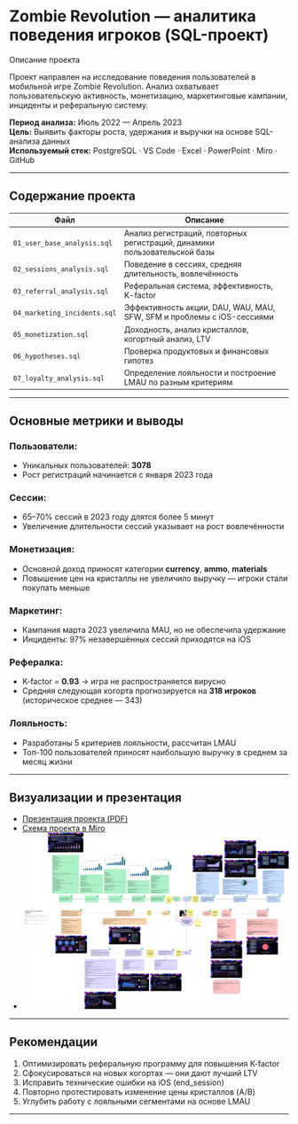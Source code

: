 # Zombie Revolution — аналитика поведения игроков (SQL-проект)

 Описание проекта

Проект направлен на исследование поведения пользователей в мобильной игре Zombie Revolution. Анализ охватывает пользовательскую активность, монетизацию, маркетинговые кампании, инциденты и реферальную систему.

**Период анализа:** Июль 2022 — Апрель 2023  
**Цель:** Выявить факторы роста, удержания и выручки на основе SQL-анализа данных  
**Используемый стек:** PostgreSQL · VS Code · Excel · PowerPoint · Miro · GitHub

---

##  Содержание проекта

| Файл | Описание |
|------|----------|
| `01_user_base_analysis.sql` | Анализ регистраций, повторных регистраций, динамики пользовательской базы |
| `02_sessions_analysis.sql` | Поведение в сессиях, средняя длительность, вовлечённость |
| `03_referral_analysis.sql` | Реферальная система, эффективность, K-factor |
| `04_marketing_incidents.sql` | Эффективность акции, DAU, WAU, MAU, SFW, SFM и проблемы с iOS-сессиями |
| `05_monetization.sql` | Доходность, анализ кристаллов, когортный анализ, LTV |
| `06_hypotheses.sql` | Проверка продуктовых и финансовых гипотез |
| `07_loyalty_analysis.sql` | Определение лояльности и построение LMAU по разным критериям |

---

##  Основные метрики и выводы

###  Пользователи:
- Уникальных пользователей: **3078**
- Рост регистраций начинается с января 2023 года

###  Сессии:
- 65–70% сессий в 2023 году длятся более 5 минут
- Увеличение длительности сессий указывает на рост вовлечённости

### Монетизация:
- Основной доход приносят категории **currency**, **ammo**, **materials**
- Повышение цен на кристаллы не увеличило выручку — игроки стали покупать меньше

### Маркетинг:
- Кампания марта 2023 увеличила MAU, но не обеспечила удержание
- Инциденты: 97% незавершённых сессий приходятся на iOS

### Рефералка:
- K-factor = **0.93** → игра не распространяется вирусно
- Средняя следующая когорта прогнозируется на **318 игроков** (историческое среднее — 343)

### Лояльность:
- Разработаны 5 критериев лояльности, рассчитан LMAU
- Топ-100 пользователей приносят наибольшую выручку в среднем за месяц жизни

---

##  Визуализации и презентация

-  [Презентация проекта (PDF)](presentation/Zombie_revolution.pdf)
-  [Схема проекта в Miro](https://miro.com/app/board/uXjVINthjXI=/?share_link_id=418067126671)
-  ![Miro-структура](screenshots/miro_structure.png)

---

##  Рекомендации

1. Оптимизировать реферальную программу для повышения K-factor
2. Сфокусироваться на новых когортах — они дают лучший LTV
3. Исправить технические ошибки на iOS (end_session)
4. Повторно протестировать изменение цены кристаллов (A/B)
5. Углубить работу с лояльными сегментами на основе LMAU

---


